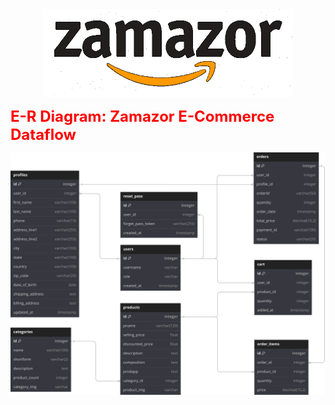 <div align="center">
  <img src="zamazor.gif" alt="Zamazor GIF" width="400" />
</div>

<p><strong><span style="color:red; font-size: 24px;">E-R Diagram: Zamazor E-Commerce Dataflow</span></strong></p>

<div align="center">

![Alt Text](E-commerce.svg)

</div>

